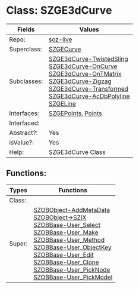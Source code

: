 
# Class:	SZGE3dCurve

| Fields | Values |
| --------- | --------- |
| Repo: | [soz-live](/repos/soz-live.html) |
| Superclass: | [SZGECurve](SZGECurve.html) |
| Subclasses: | [SZGE3dCurve-TwistedSling](SZGE3dCurve-TwistedSling.html) <br> [SZGE3dCurve-OnCurve](SZGE3dCurve-OnCurve.html) <br> [SZGE3dCurve-OnTMatrix](SZGE3dCurve-OnTMatrix.html) <br> [SZGE3dCurve-Zigzag](SZGE3dCurve-Zigzag.html) <br> [SZGE3dCurve-Transformed](SZGE3dCurve-Transformed.html) <br> [SZGE3dCurve-AcDbPolyline](SZGE3dCurve-AcDbPolyline.html) <br> [SZGELine](SZGELine.html) |
| Interfaces: | [SZGEPoints](SZGEPoints.html), [Points](Points.html) |
| Interfaced: |  |
| Abstract?: | Yes |
| isValue?: | Yes |
| Help: | SZGE3dCurve Class |


## Functions:

| Types | Functions |
| --------- | --------- |
| Class: |  |
| Super: | [SZOBObject-AddMetaData](SZOBObject.html) <br> [SZOBObject->SZIX](SZOBObject.html) <br> [SZOBBase-User_Select](SZOBBase.html) <br> [SZOBBase-User_Make](SZOBBase.html) <br> [SZOBBase-User_Method](SZOBBase.html) <br> [SZOBBase-User_ObjectKey](SZOBBase.html) <br> [SZOBBase-User_Edit](SZOBBase.html) <br> [SZOBBase-User_Clone](SZOBBase.html) <br> [SZOBBase-User_PickNode](SZOBBase.html) <br> [SZOBBase-User_PickModel](SZOBBase.html) |


